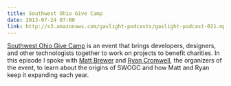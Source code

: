 ```yaml
---
title: Southwest Ohio Give Camp
date: 2013-07-24 07:00
link: http://s3.amazonaws.com/gaslight-podcasts/gaslight-podcast-021.mp3
---
```


[Southwest Ohio Give Camp](http://southwestohiogivecamp.org/) is an event that
brings developers, designers, and other technologists together to work on
projects to benefit charities. In this episode I spoke with [Matt
Brewer](https://twitter.com/MattBrewer) and [Ryan
Cromwell](https://twitter.com/cromwellryan), the organizers of the event, to
learn about the origins of SWOGC and how Matt and Ryan keep it expanding each
year.


